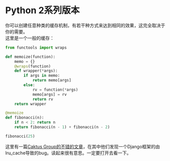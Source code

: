 # Python 2系列版本

你可以创建任意种类的缓存机制，有若干种方式来达到相同的效果，这完全取决于你的需要。  
这里是一个一般的缓存：
```python
from functools import wraps

def memoize(function):
    memo = {}
    @wraps(function)
    def wrapper(*args):
        if args in memo:
            return memo[args]
        else:
            rv = function(*args)
            memo[args] = rv
            return rv
    return wrapper

@memoize
def fibonacci(n):
    if n < 2: return n
    return fibonacci(n - 1) + fibonacci(n - 2)

fibonacci(25)
```
这里有一篇[Caktus Group的不错的文章](https://www.caktusgroup.com/blog/2015/06/08/testing-client-side-applications-django-post-mortem/)，在其中他们发现一个Django框架的由lru_cache导致的bug。读起来很有意思。一定要打开去看一下。
